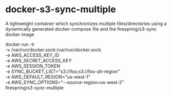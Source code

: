 # docker-s3-sync-multiple
A lightweight container which synchronizes multiple files/directories using a dynamically generated docker-compose file and the firespring/s3-sync docker image

docker run -ti \
  -v /var/run/docker.sock:/var/run/docker.sock \
  -e AWS_ACCESS_KEY_ID \
  -e AWS_SECRET_ACCESS_KEY \
  -e AWS_SESSION_TOKEN \
  -e SYNC_BUCKET_LIST="s3://foo;s3://foo-alt-region" \
  -e AWS_DEFAULT_REGION="us-west-1" \
  -e AWS_SYNC_OPTIONS="--source-region=us-west-2" \
  firespring/s3-sync-multiple
